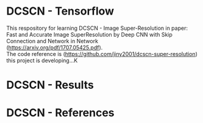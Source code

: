 # DCSCN - Tensorflow

This respository for learning DCSCN - Image Super-Resolution in paper:
Fast and Accurate Image SuperResolution by Deep CNN with Skip Connection and Network in Network
<br />(https://arxiv.org/pdf/1707.05425.pdf). 
<br />The code reference is 
(https://github.com/jiny2001/dcscn-super-resolution)
this project is developing...K

# DCSCN - Results

# DCSCN - References